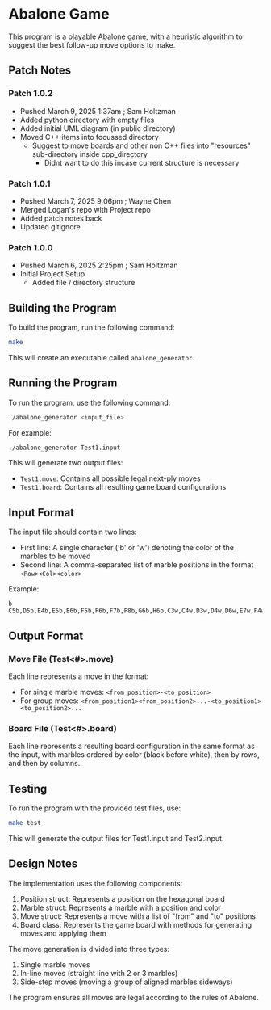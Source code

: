 # Abalone Game

This program is a playable Abalone game, with a heuristic algorithm to suggest the best follow-up move options to make.

## Patch Notes
### Patch 1.0.2
- Pushed March 9, 2025 1:37am ; Sam Holtzman
- Added python directory with empty files
- Added initial UML diagram (in public directory)
- Moved C++ items into focussed directory
    - Suggest to move boards and other non C++ files into "resources" sub-directory inside cpp_directory 
        - Didnt want to do this incase current structure is necessary

### Patch 1.0.1
- Pushed March 7, 2025 9:06pm ; Wayne Chen
- Merged Logan's repo with Project repo
- Added patch notes back
- Updated gitignore

### Patch 1.0.0
- Pushed March 6, 2025 2:25pm ; Sam Holtzman
- Initial Project Setup
    -  Added file / directory structure

## Building the Program

To build the program, run the following command:

```bash
make
```

This will create an executable called `abalone_generator`.

## Running the Program

To run the program, use the following command:

```bash
./abalone_generator <input_file>
```

For example:

```bash
./abalone_generator Test1.input
```

This will generate two output files:
- `Test1.move`: Contains all possible legal next-ply moves
- `Test1.board`: Contains all resulting game board configurations

## Input Format

The input file should contain two lines:
- First line: A single character ('b' or 'w') denoting the color of the marbles to be moved
- Second line: A comma-separated list of marble positions in the format `<Row><Col><color>`

Example:
```
b
C5b,D5b,E4b,E5b,E6b,F5b,F6b,F7b,F8b,G6b,H6b,C3w,C4w,D3w,D4w,D6w,E7w,F4w,G5w,G7w,G8w,G9w,H7w,H8w,H9w
```

## Output Format

### Move File (Test<#>.move)

Each line represents a move in the format:
- For single marble moves: `<from_position>-<to_position>`
- For group moves: `<from_position1><from_position2>...-<to_position1><to_position2>...`

### Board File (Test<#>.board)

Each line represents a resulting board configuration in the same format as the input, with marbles ordered by color (black before white), then by rows, and then by columns.

## Testing

To run the program with the provided test files, use:

```bash
make test
```

This will generate the output files for Test1.input and Test2.input.

## Design Notes

The implementation uses the following components:

1. Position struct: Represents a position on the hexagonal board
2. Marble struct: Represents a marble with a position and color
3. Move struct: Represents a move with a list of "from" and "to" positions
4. Board class: Represents the game board with methods for generating moves and applying them

The move generation is divided into three types:
1. Single marble moves
2. In-line moves (straight line with 2 or 3 marbles)
3. Side-step moves (moving a group of aligned marbles sideways)

The program ensures all moves are legal according to the rules of Abalone.
